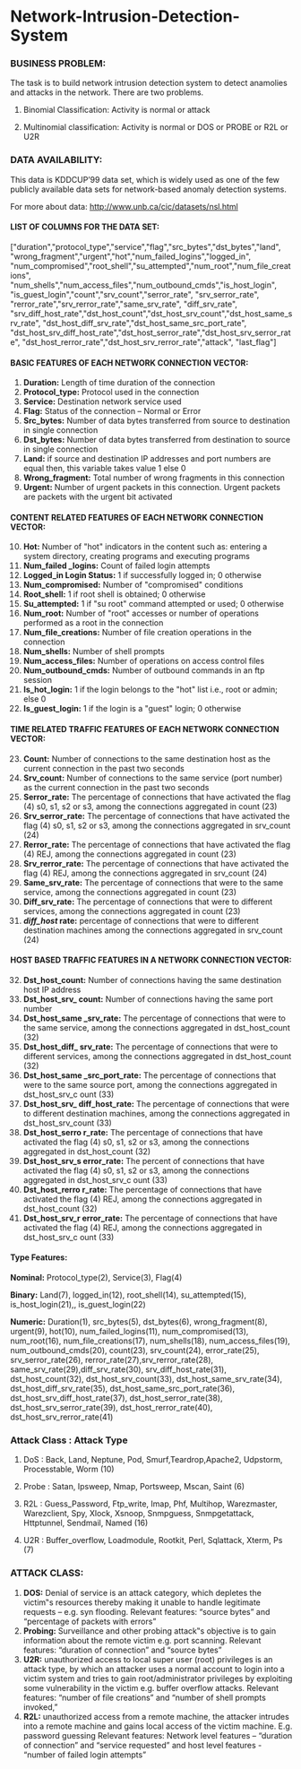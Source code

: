 # Network-Intrusion-Detection-System

### BUSINESS PROBLEM:

The task is to build network intrusion detection system to detect anamolies and attacks in the network. There are two problems.  

1) Binomial Classification: Activity is normal or attack 

2) Multinomial classification: Activity is normal or DOS or PROBE or R2L or U2R 

### DATA AVAILABILITY: 

This data is KDDCUP’99 data set, which is widely used as one of the few publicly available data sets for network-based anomaly detection systems.  
 
For more about data: http://www.unb.ca/cic/datasets/nsl.html 

#### LIST OF COLUMNS FOR THE DATA SET:

["duration","protocol_type","service","flag","src_bytes","dst_bytes","land", "wrong_fragment","urgent","hot","num_failed_logins","logged_in", "num_compromised","root_shell","su_attempted","num_root","num_file_creations", "num_shells","num_access_files","num_outbound_cmds","is_host_login", "is_guest_login","count","srv_count","serror_rate", "srv_serror_rate", "rerror_rate","srv_rerror_rate","same_srv_rate", "diff_srv_rate", 
"srv_diff_host_rate","dst_host_count","dst_host_srv_count","dst_host_same_srv_rate", "dst_host_diff_srv_rate","dst_host_same_src_port_rate", "dst_host_srv_diff_host_rate","dst_host_serror_rate","dst_host_srv_serror_rate", "dst_host_rerror_rate","dst_host_srv_rerror_rate","attack", "last_flag"]

#### BASIC FEATURES OF EACH NETWORK CONNECTION VECTOR:

1) <b>Duration:</b>  Length of time duration of the connection  
2) <b>Protocol_type:</b> Protocol used in the connection  
3) <b>Service:</b> Destination network service used  
4) <b>Flag:</b> Status of the connection – Normal or Error 
5) <b>Src_bytes:</b> Number of data bytes transferred from source to destination in single connection  
6) <b>Dst_bytes:</b> Number of data bytes transferred from destination to source in single connection  
7) <b>Land:</b> if source and destination IP addresses and port numbers are equal then, this variable takes value 1 else 0  
8) <b>Wrong_fragment:</b> Total number of wrong fragments in this connection  
9) <b>Urgent:</b> Number of urgent packets in this connection. Urgent packets are packets with the urgent bit activated

#### CONTENT RELATED FEATURES OF EACH NETWORK CONNECTION VECTOR:

10) <b>Hot:</b> Number of "hot" indicators in the content such as: entering a system directory, creating programs and executing programs 
11) <b>Num_failed _logins:</b> Count of failed login attempts  
12) <b>Logged_in Login Status:</b> 1 if successfully logged in; 0 otherwise  
13) <b>Num_compromised:</b> Number of "compromised" conditions  
14) <b>Root_shell:</b> 1 if root shell is obtained; 0 otherwise  
15) <b>Su_attempted:</b> 1 if "su root" command attempted or used; 0 otherwise  
16) <b>Num_root:</b> Number of "root" accesses or number of operations performed as a root in the connection 
17) <b>Num_file_creations:</b> Number of file creation operations in the connection  
18) <b>Num_shells:</b> Number of shell prompts  
19) <b>Num_access_files:</b> Number of operations on access control files  
20) <b>Num_outbound_cmds:</b> Number of outbound commands in an ftp session  
21) <b>Is_hot_login:</b> 1 if the login belongs to the "hot" list i.e., root or admin; else 0  
22) <b>Is_guest_login:</b> 1 if the login is a "guest" login; 0 otherwise 

#### TIME RELATED TRAFFIC FEATURES OF EACH NETWORK CONNECTION VECTOR:

23) <b>Count:</b> Number of connections to the same destination host as the current connection in the past two seconds 
24) <b>Srv_count:</b> Number of connections to the same service (port number) as the current connection in the past two seconds  
25) <b>Serror_rate:</b> The percentage of connections that have activated the flag (4) s0, s1, s2 or s3, among the connections aggregated in count (23)  
26) <b>Srv_serror_rate:</b> The percentage of connections that have activated the flag (4) s0, s1, s2 or s3, among the connections aggregated in srv_count (24)  
27) <b>Rerror_rate:</b> The percentage of connections that have activated the flag (4) REJ, among the connections aggregated in count (23)  
28) <b>Srv_rerror_rate:</b> The percentage of connections that have activated the flag (4) REJ, among the connections aggregated in srv_count (24)  
29) <b>Same_srv_rate:</b> The percentage of connections that were to the same service, among the connections aggregated in count (23)  
30) <b>Diff_srv_rate:</b> The percentage of connections that were to different services, among the connections aggregated in count (23)
31) <b>_diff_host_ rate:</b> percentage of connections that were to different destination machines among the connections aggregated in srv_count (24) 

####  HOST BASED TRAFFIC FEATURES IN A NETWORK CONNECTION VECTOR:

32) <b>Dst_host_count:</b> Number of connections having the same destination host IP address  
33) <b>Dst_host_srv_ count:</b> Number of connections having the same port number  
34) <b>Dst_host_same _srv_rate:</b> The percentage of connections that were to the same service, among the connections aggregated in dst_host_count (32)  
35) <b>Dst_host_diff_ srv_rate:</b> The percentage of connections that were to different services, among the connections aggregated in dst_host_count (32)  
36) <b>Dst_host_same _src_port_rate:</b> The percentage of connections that were to the same source port, among the connections aggregated in dst_host_srv_c ount (33)  
37) <b>Dst_host_srv_ diff_host_rate:</b> The percentage of connections that were to different destination machines, among the connections aggregated in dst_host_srv_count (33) 
38) <b>Dst_host_serro r_rate:</b> The percentage of connections that have activated the flag (4) s0, s1, s2 or s3, among the connections aggregated in dst_host_count (32)  
39) <b>Dst_host_srv_s error_rate:</b> The percent of connections that have activated the flag (4) s0, s1, s2 or s3, among the connections aggregated in dst_host_srv_c ount (33)  
40) <b>Dst_host_rerro r_rate:</b> The percentage of connections that have activated the flag (4) REJ, among the connections aggregated in dst_host_count (32)  
41) <b>Dst_host_srv_r error_rate:</b> The percentage of connections that have activated the flag (4) REJ, among the connections aggregated in dst_host_srv_c ount (33) 

#### Type Features:

<b>Nominal:</b>  Protocol_type(2), Service(3), Flag(4) 
 
<b>Binary:</b> Land(7), logged_in(12), root_shell(14), su_attempted(15), is_host_login(21),, is_guest_login(22) 
 
<b>Numeric:</b> Duration(1), src_bytes(5), dst_bytes(6), wrong_fragment(8), urgent(9), hot(10), num_failed_logins(11), num_compromised(13), num_root(16), num_file_creations(17), num_shells(18), num_access_files(19), num_outbound_cmds(20), count(23), srv_count(24), error_rate(25), srv_serror_rate(26), rerror_rate(27),srv_rerror_rate(28), same_srv_rate(29),diff_srv_rate(30), srv_diff_host_rate(31), dst_host_count(32), dst_host_srv_count(33), dst_host_same_srv_rate(34), dst_host_diff_srv_rate(35), dst_host_same_src_port_rate(36), dst_host_srv_diff_host_rate(37), dst_host_serror_rate(38), dst_host_srv_serror_rate(39), dst_host_rerror_rate(40), dst_host_srv_rerror_rate(41) 

### Attack Class : Attack Type
              
1) DoS       : Back, Land, Neptune, Pod, Smurf,Teardrop,Apache2, Udpstorm, Processtable, Worm (10) 

2) Probe     : Satan, Ipsweep, Nmap, Portsweep, Mscan, Saint  (6) 

3) R2L       : Guess_Password, Ftp_write, Imap, Phf, Multihop, Warezmaster, Warezclient, Spy, Xlock, Xsnoop, Snmpguess, Snmpgetattack, Httptunnel, Sendmail, Named (16)
 
4) U2R       : Buffer_overflow, Loadmodule, Rootkit, Perl, Sqlattack, Xterm, Ps (7) 

### ATTACK CLASS: 

1. <b>DOS:</b> Denial of service is an attack category, which depletes the victim‟s resources thereby making it unable to handle legitimate requests – e.g. syn flooding. Relevant features: “source bytes” and “percentage of packets with errors”  
2. <b>Probing:</b> Surveillance and other probing attack‟s objective is to gain information about the remote victim e.g. port scanning. Relevant features: “duration of connection” and “source bytes”  
3. <b>U2R:</b> unauthorized access to local super user (root) privileges is an attack type, by which an attacker uses a normal account to login into a victim system and tries to gain root/administrator privileges by exploiting some vulnerability in the victim e.g. buffer overflow attacks. Relevant features: “number of file creations” and “number of shell prompts invoked,” 
4. <b>R2L:</b> unauthorized access from a remote machine, the attacker intrudes into a remote machine and gains local access of the victim machine. E.g. password guessing Relevant features: Network level features – “duration of connection” and “service requested” and host level features - “number of failed login attempts” 
